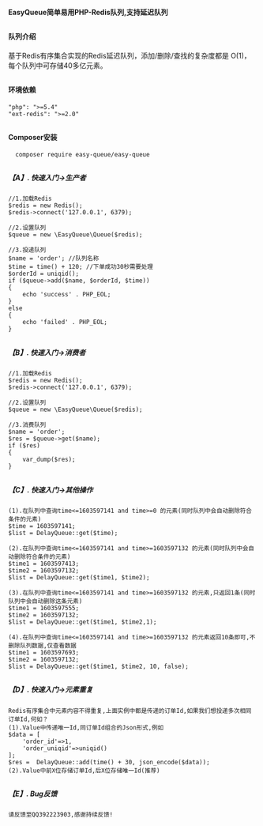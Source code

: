 <p><h4>EasyQueue简单易用PHP-Redis队列,支持延迟队列</h4></p>

## <h4 style="text-align:left">  队列介绍 </h4>
<p>基于Redis有序集合实现的Redis延迟队列，添加/删除/查找的复杂度都是 O(1)，每个队列中可存储40多亿元素。</p>

## <h4 style="text-align:left">  环境依赖 </h4>
~~~
"php": ">=5.4"
"ext-redis": ">=2.0"
~~~

## <h4>  Composer安装 </h4>

~~~
  composer require easy-queue/easy-queue
~~~

## <h5>【A】. 快速入门->生产者 </h5>
~~~
//1.加载Redis
$redis = new Redis();
$redis->connect('127.0.0.1', 6379);

//2.设置队列
$queue = new \EasyQueue\Queue($redis);

//3.投递队列
$name = 'order'; //队列名称
$time = time() + 120; //下单成功30秒需要处理
$orderId = uniqid();
if ($queue->add($name, $orderId, $time))
{
    echo 'success' . PHP_EOL;
}
else
{
    echo 'failed' . PHP_EOL;
}
~~~

## <h5>【B】. 快速入门->消费者 </h5>
~~~
//1.加载Redis
$redis = new Redis();
$redis->connect('127.0.0.1', 6379);

//2.设置队列
$queue = new \EasyQueue\Queue($redis);

//3.消费队列
$name = 'order';
$res = $queue->get($name);
if ($res)
{
    var_dump($res);
}
~~~

## <h5>【C】. 快速入门->其他操作 </h5>
~~~
(1).在队列中查询time<=1603597141 and time>=0 的元素(同时队列中会自动删除符合条件的元素)
$time = 1603597141;
$list = DelayQueue::get($time);

(2).在队列中查询time<=1603597141 and time>=1603597132 的元素(同时队列中会自动删除符合条件的元素)
$time1 = 1603597413;
$time2 = 1603597132;
$list = DelayQueue::get($time1, $time2);

(3).在队列中查询time<=1603597141 and time>=1603597132 的元素,只返回1条(同时队列中会自动删除这条元素)
$time1 = 1603597555;
$time2 = 1603597132;
$list = DelayQueue::get($time1, $time2,1);

(4).在队列中查询time<=1603597141 and time>=1603597132 的元素返回10条即可,不删除队列数据,仅查看数据
$time1 = 1603597693;
$time2 = 1603597132;
$list = DelayQueue::get($time1, $time2, 10, false);
~~~

## <h5>【D】. 快速入门->元素重复 </h5>
~~~
Redis有序集合中元素内容不得重复,上面实例中都是传递的订单Id,如果我们想投递多次相同订单Id,何如？
(1).Value中传递唯一Id,同订单Id组合的Json形式,例如
$data = [
    'order_id'=>1,
    'order_uniqid'=>uniqid()
];
$res =  DelayQueue::add(time() + 30, json_encode($data));
(2).Value中前X位存储订单Id,后X位存储唯一Id(推荐)
~~~

## <h5>【E】. Bug反馈 </h5>
~~~
请反馈至QQ392223903,感谢持续反馈!
~~~